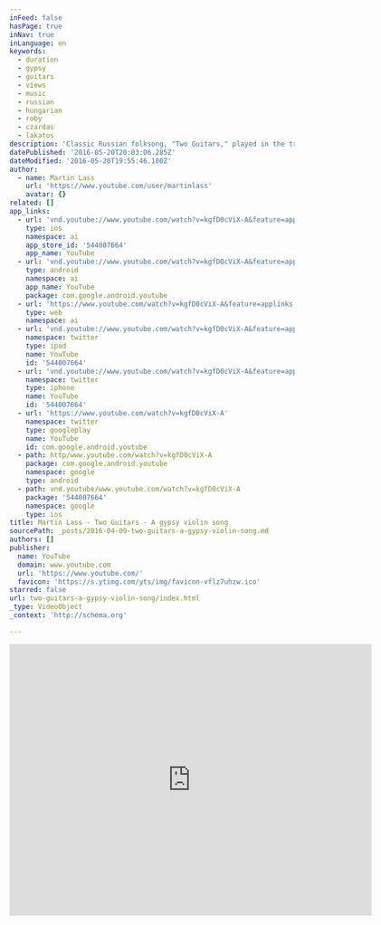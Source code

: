 ```yaml
---
inFeed: false
hasPage: true
inNav: true
inLanguage: en
keywords:
  - duration
  - gypsy
  - guitars
  - views
  - music
  - russian
  - hungarian
  - roby
  - czardas
  - lakatos
description: 'Classic Russian folksong, "Two Guitars," played in the traditional gypsy style!'
datePublished: '2016-05-20T20:03:06.285Z'
dateModified: '2016-05-20T19:55:46.100Z'
author:
  - name: Martin Lass
    url: 'https://www.youtube.com/user/martinlass'
    avatar: {}
related: []
app_links:
  - url: 'vnd.youtube://www.youtube.com/watch?v=kgfD0cViX-A&feature=applinks'
    type: ios
    namespace: ai
    app_store_id: '544007664'
    app_name: YouTube
  - url: 'vnd.youtube://www.youtube.com/watch?v=kgfD0cViX-A&feature=applinks'
    type: android
    namespace: ai
    app_name: YouTube
    package: com.google.android.youtube
  - url: 'https://www.youtube.com/watch?v=kgfD0cViX-A&feature=applinks'
    type: web
    namespace: ai
  - url: 'vnd.youtube://www.youtube.com/watch?v=kgfD0cViX-A&feature=applinks'
    namespace: twitter
    type: ipad
    name: YouTube
    id: '544007664'
  - url: 'vnd.youtube://www.youtube.com/watch?v=kgfD0cViX-A&feature=applinks'
    namespace: twitter
    type: iphone
    name: YouTube
    id: '544007664'
  - url: 'https://www.youtube.com/watch?v=kgfD0cViX-A'
    namespace: twitter
    type: googleplay
    name: YouTube
    id: com.google.android.youtube
  - path: http/www.youtube.com/watch?v=kgfD0cViX-A
    package: com.google.android.youtube
    namespace: google
    type: android
  - path: vnd.youtube/www.youtube.com/watch?v=kgfD0cViX-A
    package: '544007664'
    namespace: google
    type: ios
title: Martin Lass - Two Guitars - A gypsy violin song
sourcePath: _posts/2016-04-09-two-guitars-a-gypsy-violin-song.md
authors: []
publisher:
  name: YouTube
  domain: www.youtube.com
  url: 'https://www.youtube.com/'
  favicon: 'https://s.ytimg.com/yts/img/favicon-vflz7uhzw.ico'
starred: false
url: two-guitars-a-gypsy-violin-song/index.html
_type: VideoObject
_context: 'http://schema.org'

---
```

<iframe src="https://cdn.embedly.com/widgets/media.html?src=https%3A%2F%2Fwww.youtube.com%2Fembed%2FkgfD0cViX-A%3Ffeature%3Doembed&amp;url=https%3A%2F%2Fwww.youtube.com%2Fwatch%3Fv%3DkgfD0cViX-A&amp;image=https%3A%2F%2Fi.ytimg.com%2Fvi%2FkgfD0cViX-A%2Fhqdefault.jpg&amp;key=b7d04c9b404c499eba89ee7072e1c4f7&amp;type=text%2Fhtml&amp;schema=youtube" width="640" height="480" scrolling="no" frameborder="0" allowfullscreen="allowfullscreen" style=""></iframe>